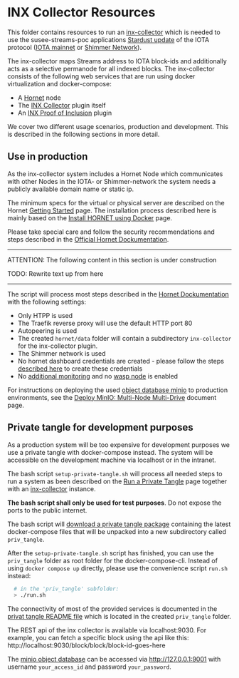 # INX Collector Resources

This folder contains resources to run an
[inx-collector](https://github.com/teleconsys/inx-collector)
which is needed to use the susee-streams-poc applications
[Stardust update](https://wiki.iota.org/shimmer/develop/explanations/what-is-stardust/) of the IOTA protocol
([IOTA mainnet](https://wiki.iota.org/shimmer/develop/explanations/what-is-shimmer/layer-1-landscape/)
or [Shimmer Network](https://wiki.iota.org/shimmer/develop/explanations/what-is-shimmer/introduction/)).

The inx-collector maps Streams address to IOTA block-ids and additionally acts as a selective
permanode for all indexed blocks. The inx-collector consists of the following web services that
are run using docker virtualization and docker-compose:

* A [Hornet](https://wiki.iota.org/shimmer/hornet/welcome/) node
* The [INX Collector](https://github.com/teleconsys/inx-collector) plugin itself
* An [INX Proof of Inclusion](https://github.com/iotaledger/inx-poi) plugin

We cover two different usage scenarios, production and development.
This is described in the following sections in more detail.

## Use in production

As the inx-collector system includes a Hornet Node which communicates with other Nodes in the IOTA- or Shimmer-network
the system needs a publicly available domain name or static ip.

The minimum specs for the virtual or physical server are described on the Hornet
[Getting Started](https://wiki.iota.org/shimmer/hornet/getting_started/) page.
The installation process described here is mainly based on the
[Install HORNET using Docker](https://wiki.iota.org/shimmer/hornet/how_tos/using_docker/) page.

Please take special care and follow the security recommendations and steps described in the
[Official Hornet Dockumentation](https://wiki.iota.org/shimmer/hornet/how_tos/using_docker/).


------------------------------------------
ATTENTION: The following content in this section is under construction

TODO: Rewrite text up from here

------------------------------------------

The script will process most steps described in the
[Hornet Dockumentation](https://wiki.iota.org/shimmer/hornet/how_tos/using_docker/)
with the following settings:
* Only HTPP is used
* The Traefik reverse proxy will use the default HTTP port 80
* Autopeering is used
* The created `hornet/data` folder will contain a subdirectory `inx-collector` for the inx-collector plugin.
* The Shimmer network is used
* No hornet dashboard credentials are created - please follow the steps
  [described here](https://wiki.iota.org/shimmer/hornet/how_tos/using_docker/#5-set-dashboard-credentials)
  to create these credentials
* No [additional monitoring](https://wiki.iota.org/shimmer/hornet/how_tos/using_docker/#6-enable-additional-monitoring)
  and no [wasp node](https://wiki.iota.org/shimmer/hornet/how_tos/using_docker/#7-enable-wasp-node) is enabled

For instructions on deploying the used
[object database minio](https://min.io)
to production environments,
see the [Deploy MinIO: Multi-Node Multi-Drive](https://min.io/docs/minio/linux/operations/install-deploy-manage/deploy-minio-multi-node-multi-drive.html#deploy-minio-distributed)
document page.

## Private tangle for development purposes

As a production system will be too expensive for development purposes we use a private tangle
with docker-compose instead. The system will be accessible on the development machine via localhost
or in the intranet.

The bash script `setup-private-tangle.sh` will process all needed steps to run a system as been
described on the [Run a Private Tangle](https://wiki.iota.org/shimmer/hornet/how_tos/private_tangle/)
page together with an [inx-collector](https://github.com/teleconsys/inx-collector) instance.

**The bash script shall only be used for test purposes**. Do not expose the ports
to the public internet.

The bash script will
[download a private tangle package](https://github.com/iotaledger/hornet/releases/download/v2.0.0-rc.6/HORNET-2.0.0-rc.6-private_tangle.tar.gz)
containing the latest docker-compose files that will be unpacked into a new subdirectory called `priv_tangle`.

After the `setup-private-tangle.sh` script has finished,
you can use the `priv_tangle` folder as root folder for the docker-compose-cli. Instead of using `docker compose up`
directly, please use the convenience script `run.sh` instead:

```bash
  # in the 'priv_tangle' subfolder:
  > ./run.sh
```

The connectivity of most of the provided services is documented in the
[privat tangle README file](./priv_tangle/README.md)
which is located in the created `priv_tangle` folder.

The REST api of the inx collector is available via localhost:9030.
For example, you can fetch a specific block using the api like this:
http://localhost:9030/block/block/block-id-goes-here

The [minio object database](https://min.io) can be accessed via http://127.0.0.1:9001
with username `your_access_id` and password `your_password`.